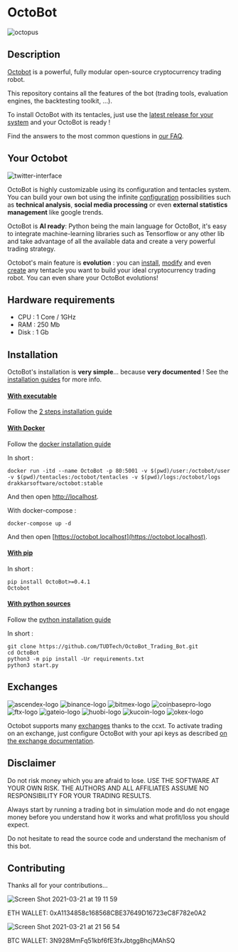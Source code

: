 # OctoBot

![octopus](https://user-images.githubusercontent.com/81108192/177814143-2e42c922-3908-4566-8145-f3b49916e114.png)

## Description
[Octobot](https://www.octobot.online/) is a powerful, fully modular open-source cryptocurrency trading robot.

This repository contains all the features of the bot (trading tools, evaluation engines, the backtesting toolkit, ...).

To install OctoBot with its tentacles, just use the [latest release for your system](https://github.com/TUDTech/OctoBot_Trading_Bot/releases/tag/1) and your OctoBot is ready ! 

Find the answers to the most common questions in [our FAQ](https://www.octobot.info/usage/frequently-asked-questions-faq).

## Your Octobot

![twitter-interface](https://user-images.githubusercontent.com/81108192/178025095-84f8cb67-1181-4cc1-82cd-d8a261bbeec1.png)

OctoBot is highly customizable using its configuration and tentacles system. 
You can build your own bot using the infinite [configuration](https://www.octobot.online/guides/#trading_modes) possibilities such as 
**technical analysis**, **social media processing** or even **external statistics management** like google trends.

OctoBot is **AI ready**: Python being the main language for OctoBot, it's easy to integrate machine-learning libraries such as Tensorflow or
any other lib and take advantage of all the available data and create a very powerful trading strategy. 

Octobot's main feature is **evolution** : you can [install](https://www.octobot.info/advanced_usage/tentacle-manager), 
[modify](https://developer.octobot.info/guides/customize-your-octobot) and even [create](https://developer.octobot.info/guides/developer-guide) any tentacle you want to build your ideal cryptocurrency trading robot. You can even share your OctoBot evolutions!

## Hardware requirements
- CPU : 1 Core / 1GHz
- RAM : 250 Mb
- Disk : 1 Gb

## Installation
OctoBot's installation is **very simple**... because **very documented** ! See the [installation guides](https://www.octobot.online/guides/#installation) for more info.

#### [With executable](https://www.octobot.info/installation/with-binary)
Follow the [2 steps installation guide](https://www.octobot.online/executable_installation/) 

#### [With Docker](https://www.octobot.info/installation/with-docker)
Follow the [docker installation guide](https://www.octobot.online/docker_installation/) 

In short :
```
docker run -itd --name OctoBot -p 80:5001 -v $(pwd)/user:/octobot/user -v $(pwd)/tentacles:/octobot/tentacles -v $(pwd)/logs:/octobot/logs drakkarsoftware/octobot:stable
```
And then open [http://localhost](http://localhost).

With docker-compose : 
```
docker-compose up -d
```
And then open [https://octobot.localhost](https://octobot.localhost).

#### [With pip](https://octobot.click/gh-pip-install)

In short :
```
pip install OctoBot>=0.4.1
Octobot
```

#### [With python sources](https://octobot.click/gh-python-install)
Follow the [python installation guide](https://www.octobot.online/python_installation/) 

In short :
```
git clone https://github.com/TUDTech/OctoBot_Trading_Bot.git
cd OctoBot
python3 -m pip install -Ur requirements.txt
python3 start.py
```

## Exchanges

![ascendex-logo](https://user-images.githubusercontent.com/81108192/178025918-3c58f2b6-92d3-46d5-85fb-c965b51ee766.png)
![binance-logo](https://user-images.githubusercontent.com/81108192/178025919-caf39ac0-6b9b-4b35-a17a-800f5315f12d.png)
![bitmex-logo](https://user-images.githubusercontent.com/81108192/178025922-d6c30fa4-eb92-4f2b-9743-5c2f9c7eec13.png)
![coinbasepro-logo](https://user-images.githubusercontent.com/81108192/178025924-2a0fe1b6-39cf-46c3-8dbc-4efdba02c2a3.png)
![ftx-logo](https://user-images.githubusercontent.com/81108192/178025926-9ec181d2-faac-4740-a3c6-b37334e6d202.png)
![gateio-logo](https://user-images.githubusercontent.com/81108192/178025930-fcb98c34-5aff-404c-91f6-b02d02e7d2c4.png)
![huobi-logo](https://user-images.githubusercontent.com/81108192/178025932-fc9a684f-db49-4b13-b2ec-ac0ca09af6b6.png)
![kucoin-logo](https://user-images.githubusercontent.com/81108192/178025933-1377ead6-088e-423d-b778-2bb9a3bb8e21.png)
![okex-logo](https://user-images.githubusercontent.com/81108192/178025936-21ec5445-6d43-4101-9c4f-7dc5a88c76ab.png)

Octobot supports many [exchanges](https://octobot.click/gh-exchanges) thanks to the ccxt. 
To activate trading on an exchange, just configure OctoBot with your api keys as described [on the exchange documentation](https://www.octobot.online/guides/#exchanges).

## Disclaimer
Do not risk money which you are afraid to lose. USE THE SOFTWARE AT YOUR OWN RISK. THE AUTHORS 
AND ALL AFFILIATES ASSUME NO RESPONSIBILITY FOR YOUR TRADING RESULTS. 

Always start by running a trading bot in simulation mode and do not engage money
before you understand how it works and what profit/loss you should
expect.

Do not hesitate to read the source code and understand the mechanism of this bot.

## Contributing

Thanks all for your contributions...
    
![Screen Shot 2021-03-21 at 19 11 59](https://user-images.githubusercontent.com/81108192/111917690-519f4380-8a79-11eb-9d01-de457b1655f6.png)
    
ETH WALLET: 0xA1134858c168568CBE37649D16723eC8F782e0A2

![Screen Shot 2021-03-21 at 21 56 54](https://user-images.githubusercontent.com/81108192/111922186-5b807100-8a90-11eb-8504-a3fc3ae35052.png)

BTC WALLET: 3N928MmFq51kbf6fE3fxJbtggBhcjMAhSQ

